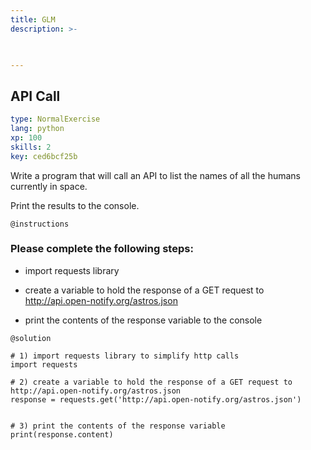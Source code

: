 ```yaml
---
title: GLM
description: >-
  


---
```

## API Call

```yaml
type: NormalExercise
lang: python
xp: 100
skills: 2
key: ced6bcf25b
```

Write a program that will call an API to list the names of all the humans currently in space.  

Print the results to the console.

`@instructions`
### Please complete the following steps:

- import requests library

- create a variable to hold the response of a GET request to http://api.open-notify.org/astros.json

- print the contents of the response variable to the console




`@solution`
```{python}
# 1) import requests library to simplify http calls
import requests

# 2) create a variable to hold the response of a GET request to http://api.open-notify.org/astros.json
response = requests.get('http://api.open-notify.org/astros.json')


# 3) print the contents of the response variable
print(response.content)
```





